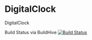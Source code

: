DigitalClock
============

DigitalClock

Build Status via BuildHive
[![Build Status](https://buildhive.cloudbees.com/job/namihiran/job/DigitalClock/badge/icon)](https://buildhive.cloudbees.com/job/namihiran/job/DigitalClock/)